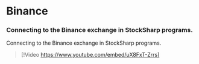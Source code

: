 # Binance

### Connecting to the Binance exchange in StockSharp programs.

Connecting to the Binance exchange in StockSharp programs.

> [!Video https://www.youtube.com/embed/uX8FxT-Zrrs]
